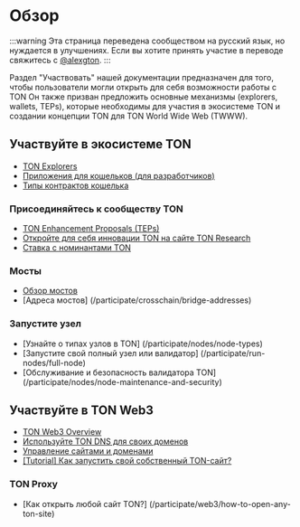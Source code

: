 # Обзор

:::warning
Эта страница переведена сообществом на русский язык, но нуждается в улучшениях. Если вы хотите принять участие в переводе свяжитесь с [@alexgton](https://t.me/alexgton).
:::

Раздел "Участвовать" нашей документации предназначен для того, чтобы пользователи могли открыть для себя возможности работы с TON
Он также призван предложить основные механизмы (explorers, wallets, TEPs), которые необходимы для участия в экосистеме TON и создании концепции TON для TON World Wide Web (TWWW).

## Участвуйте в экосистеме TON

- [TON Explorers](/participate/explorers)
- [Приложения для кошельков (для разработчиков)](/participate/wallets/apps)
- [Типы контрактов кошелька](/participate/wallets/contracts)

### Присоединяйтесь к сообществу TON

- [TON Enhancement Proposals (TEPs)](https://github.com/ton-blockchain/TEPs)
- [Откройте для себя инновации TON на сайте TON Research](https://tonresear.ch/)
- [Ставка с номинантами TON](/participate/network-maintenance/nominators)

### Мосты

- [Обзор мостов](/participate/crosschain/overview)
- [Адреса мостов] (/participate/crosschain/bridge-addresses)

### Запустите узел

- [Узнайте о типах узлов в TON] (/participate/nodes/node-types)
- [Запустите свой полный узел или валидатор] (/participate/run-nodes/full-node)
- [Обслуживание и безопасность валидатора TON] (/participate/nodes/node-maintenance-and-security)

## Участвуйте в TON Web3

- [TON Web3 Overview](/participate/web3/overview)
- [Используйте TON DNS для своих доменов](/participate/web3/dns)
- [Управление сайтами и доменами](/participate/web3/site-management)
- [\[Tutorial\] Как запустить свой собственный TON-сайт?](/develop/dapps/tutorials/how-to-run-ton-site)

### TON Proxy

- [Как открыть любой сайт TON?] (/participate/web3/how-to-open-any-ton-site)
